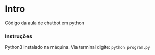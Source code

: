 # Intro
Código da aula de chatbot em python

### Instruções
Python3 instalado na máquina. Via terminal digite:
```python program.py```